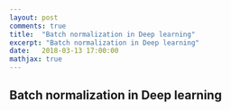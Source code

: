 ```yaml
---
layout: post
comments: true
title:  "Batch normalization in Deep learning"
excerpt: "Batch normalization in Deep learning"
date:   2018-03-13 17:00:00
mathjax: true
---
```





## Batch normalization in Deep learning





